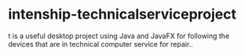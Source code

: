 # intenship-technicalserviceproject
t is a useful desktop project using Java and JavaFX for following the devices that are in technical computer service for repair..
